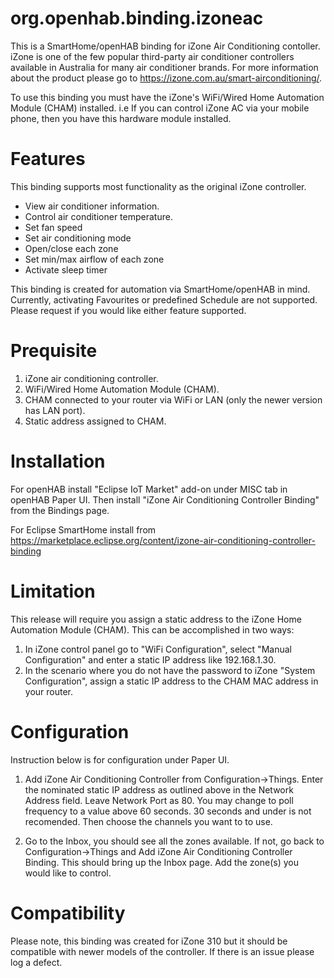# org.openhab.binding.izoneac

This is a SmartHome/openHAB binding for iZone Air Conditioning contoller.  iZone is one of the few popular third-party air conditioner controllers available in Australia for many air conditioner brands.  For more information about the product please go to https://izone.com.au/smart-airconditioning/.

To use this binding you must have the iZone's WiFi/Wired Home Automation Module (CHAM) installed.  i.e If you can control iZone AC via your mobile phone, then you have this hardware module installed.

# Features

This binding supports most functionality as the original iZone controller.

- View air conditioner information.
- Control air conditioner temperature.
- Set fan speed
- Set air conditioning mode
- Open/close each zone
- Set min/max airflow of each zone
- Activate sleep timer

This binding is created for automation via SmartHome/openHAB in mind.  Currently, activating Favourites or predefined Schedule are not supported.  Please request if you would like either feature supported.

# Prequisite

1. iZone air conditioning controller.
2. WiFi/Wired Home Automation Module (CHAM).
3. CHAM connected to your router via WiFi or LAN (only the newer version has LAN port).
4. Static address assigned to CHAM.

# Installation

For openHAB install "Eclipse IoT Market" add-on under MISC tab in openHAB Paper UI. Then install "iZone Air Conditioning Controller Binding" from the Bindings page.

For Eclipse SmartHome install from https://marketplace.eclipse.org/content/izone-air-conditioning-controller-binding

# Limitation

This release will require you assign a static address to the iZone Home Automation Module (CHAM).  This can be accomplished in two ways:

1. In iZone control panel go to "WiFi Configuration", select "Manual Configuration" and enter a static IP address like 192.168.1.30.
2. In the scenario where you do not have the password to iZone "System Configuration", assign a static IP address to the CHAM MAC address in your router.

# Configuration

Instruction below is for configuration under Paper UI.

1. Add iZone Air Conditioning Controller from Configuration->Things.  Enter the nominated static IP address as outlined above in the Network Address field.  Leave Network Port as 80.  You may change to poll frequency to a value above 60 seconds.  30 seconds and under is not recomended.  Then choose the channels you want to to use.

2. Go to the Inbox, you should see all the zones available.  If not, go back to Configuration->Things and Add iZone Air Conditioning Controller Binding.  This should bring up the Inbox page.  Add the zone(s) you would like to control.

# Compatibility

Please note, this binding was created for iZone 310 but it should be compatible with newer models of the controller.  If there is an issue please log a defect.
